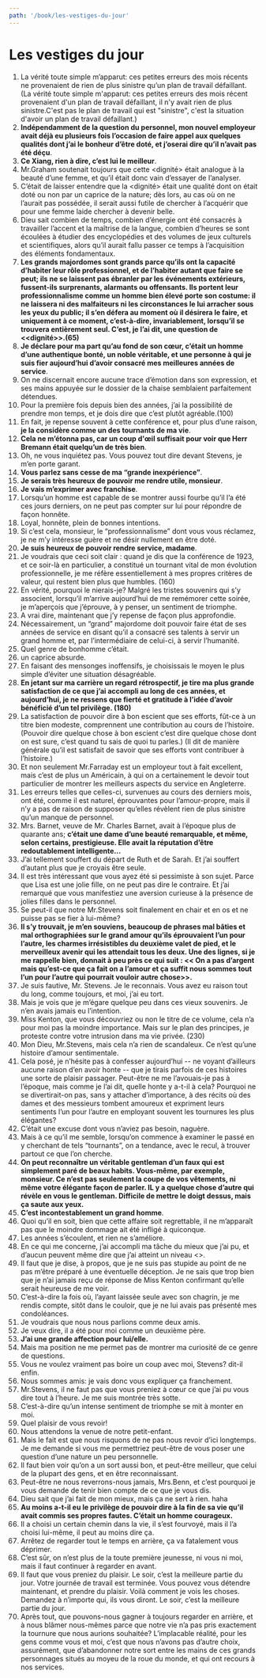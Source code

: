 ```yaml
---
path: '/book/les-vestiges-du-jour'
---
```


# Les vestiges du jour

1. La vérité toute simple m’apparut: ces petites erreurs des mois récents ne provenaient de rien de plus sinistre qu’un plan de travail défaillant.
   (La vérité toute simple m'apparut: ces petites erreurs des mois récent provenaient d'un plan de travail défaillant, il n'y avait rien de plus sinistre.C'est pas le plan de travail qui est "sinistre", c'est la situation d'avoir un plan de travail défaillant.)
2. **Indépendamment de la question du personnel, mon nouvel employeur avait déjà eu plusieurs fois l’occasion de faire appel aux quelques qualités dont j’ai le bonheur d’être doté, et j’oserai dire qu’il n’avait pas été déçu**.
3. **Ce Xiang, rien à dire, c’est lui le meilleur**.
4. Mr.Graham soutenait toujours que cette <dignité> était analogue à la beauté d’une femme, et qu’il était donc vain d’essayer de l’analyser.
5. C’était de laisser entendre que la <dignité> était une qualité dont on était doté ou non par un caprice de la nature; dès lors, au cas où on ne l’aurait pas possédée, il serait aussi futile de chercher à l’acquérir que pour une femme laide chercher à devenir belle.
6. Dieu sait combien de temps, combien d’énergie ont été consacrés à travailler l’accent et la maîtrise de la langue, combien d’heures se sont écoulées à étudier des encyclopédies et des volumes de jeux culturels et scientifiques, alors qu’il aurait fallu passer ce temps à l’acquisition des éléments fondamentaux.
7. **Les grands majordomes sont grands parce qu’ils ont la capacité d’habiter leur rôle professionnel, et de l’habiter autant que faire se peut; ils ne se laissent pas ébranler par les événements extérieurs, fussent-ils surprenants, alarmants ou offensants. Ils portent leur professionnalisme comme un homme bien élevé porte son costume: il ne laissera ni des malfaiteurs ni les circonstances le lui arracher sous les yeux du public; il s’en défera au moment où il désirera le faire, et uniquement à ce moment, c’est-à-dire, invariablement, lorsqu’il se trouvera entièrement seul. C’est, je l’ai dit, une question de <<dignité>>.(65)**
8. **Je déclare pour ma part qu’au fond de son cœur, c’était un homme d’une authentique bonté, un noble véritable, et une personne à qui je suis fier aujourd’hui d’avoir consacré mes meilleures années de service**.
9. On ne discernait encore aucune trace d’émotion dans son expression, et ses mains appuyée sur le dossier de la chaise semblaient parfaitement détendues.
10. Pour la première fois depuis bien des années, j’ai la possibilité de prendre mon temps, et je dois dire que c’est plutôt agréable.(100)
11. En fait, je repense souvent à cette conférence et, pour plus d’une raison, **je la considère comme un des tournants de ma vie**.
12. **Cela ne m’étonna pas, car un coup d'œil suffisait pour voir que Herr Bremann était quelqu’un de très bien**.
13. Oh, ne vous inquiétez pas. Vous pouvez tout dire devant Stevens, je m’en porte garant.
14. **Vous parlez sans cesse de ma “grande inexpérience”**.
15. **Je serais très heureux de pouvoir me rendre utile, monsieur**.
16. **Je vais m’exprimer avec franchise**.
17. Lorsqu’un homme est capable de se montrer aussi fourbe qu’il l’a été ces jours derniers, on ne peut pas compter sur lui pour répondre de façon honnête.
18. Loyal, honnête, plein de bonnes intentions.
19. Si c’est cela, monsieur, le “professionnalisme” dont vous vous réclamez, je ne m’y intéresse guère et ne désir nullement en être doté.
20. **Je suis heureux de pouvoir rendre service, madame**.
21. Je voudrais que ceci soit clair : quand je dis que la conférence de 1923, et ce soir-là en particulier, a constitué un tournant vital de mon évolution professionnelle, je me réfère essentiellement à mes propres critères de valeur, qui restent bien plus que humbles. (160)
22. En vérité, pourquoi le nierais-je? Malgré les tristes souvenirs qui s’y associent, lorsqu’il m’arrive aujourd’hui de me remémorer cette soirée, je m’aperçois que j’éprouve, à y penser, un sentiment de triomphe.
23. A vrai dire, maintenant que j’y repense de façon plus approfondie.
24. Nécessairement, un “grand” majordome doit pouvoir faire état de ses années de service en disant qu’il a consacré ses talents à servir un grand homme et, par l’intermédiaire de celui-ci, à servir l’humanité.
25. Quel genre de bonhomme c’était.
26. un caprice absurde.
27. En faisant des mensonges inoffensifs, je choisissais le moyen le plus simple d’éviter une situation désagréable.
28. **En jetant sur ma carrière un regard rétrospectif, je tire ma plus grande satisfaction de ce que j’ai accompli au long de ces années, et aujourd’hui, je ne ressens que fierté et gratitude à l’idée d’avoir bénéficié d’un tel privilège. (180)**
29. La satisfaction de pouvoir dire à bon escient que ses efforts, fût-ce à un titre bien modeste, comprennent une contribution au cours de l’histoire.
    (Pouvoir dire quelque chose à bon escient c’est dire quelque chose dont on est sure, c’est quand tu sais de quoi tu parles.)
    (Il dit de manière générale qu’il est satisfait de savoir que ses efforts vont contribuer à l’histoire.)
30. Et non seulement Mr.Farraday est un employeur tout à fait excellent, mais c’est de plus un Américain, à qui on a certainement le devoir tout particulier de montrer les meilleurs aspects du service en Angleterre.
31. Les erreurs telles que celles-ci, survenues au cours des derniers mois, ont été, comme il est naturel, éprouvantes pour l’amour-propre, mais il n’y a pas de raison de supposer qu’elles révèlent rien de plus sinistre qu’un manque de personnel.
32. Mrs. Barnet, veuve de Mr. Charles Barnet, avait à l’époque plus de quarante ans; **c’était une dame d’une beauté remarquable, et même, selon certains, prestigieuse. Elle avait la réputation d’être redoutablement intelligente...**
33. J’ai tellement souffert du départ de Ruth et de Sarah. Et j’ai souffert d’autant plus que je croyais être seule.
34. Il est très intéressant que vous ayez été si pessimiste à son sujet. Parce que Lisa est une jolie fille, on ne peut pas dire le contraire. Et j’ai remarqué que vous manifestiez une aversion curieuse à la présence de jolies filles dans le personnel.
35. Se peut-il que notre Mr.Stevens soit finalement en chair et en os et ne puisse pas se fier à lui-même?
36. **Il s’y trouvait, je m’en souviens, beaucoup de phrases mal bâties et mal orthographiées sur le grand amour qu’ils éprouvaient l’un pour l’autre, les charmes irrésistibles du deuxième valet de pied, et le merveilleux avenir qui les attendait tous les deux. Une des lignes, si je me rappelle bien, donnait à peu près ce qui suit : << On a pas d’argent mais qu’est-ce que ça fait on a l’amour et ça suffit nous sommes tout l’un pour l’autre qui pourrait vouloir autre chose>>.**
37. Je suis fautive, Mr. Stevens. Je le reconnais. Vous avez eu raison tout du long, comme toujours, et moi, j’ai eu tort.
38. Mais je vois que je m’égare quelque peu dans ces vieux souvenirs. Je n’en avais jamais eu l’intention.
39. Miss Kenton, que vous découvriez ou non le titre de ce volume, cela n’a pour moi pas la moindre importance. Mais sur le plan des principes, je proteste contre votre intrusion dans ma vie privée. (230)
40. Mon Dieu, Mr.Stevens, mais cela n’a rien de scandaleux. Ce n’est qu’une histoire d’amour sentimentale.
41. Cela posé, je n’hésite pas à confesser aujourd’hui -- ne voyant d’ailleurs aucune raison d’en avoir honte -- que je tirais parfois de ces histoires une sorte de plaisir passager. Peut-être ne me l’avouais-je pas à l’époque, mais comme je l’ai dit, quelle honte y a-t-il à cela? Pourquoi ne se divertirait-on pas, sans y attacher d’importance, à des récits où des dames et des messieurs tombent amoureux et expriment leurs sentiments l’un pour l’autre en employant souvent les tournures les plus élégantes?
42. C’était une excuse dont vous n’aviez pas besoin, naguère.
43. Mais à ce qu’il me semble, lorsqu’on commence à examiner le passé en y cherchant de tels “tournants”, on a tendance, avec le recul, à trouver partout ce que l’on cherche.
44. **On peut reconnaître un véritable gentleman d’un faux qui est simplement paré de beaux habits. Vous-même, par exemple, monsieur. Ce n’est pas seulement la coupe de vos vêtements, ni même votre élégante façon de parler. IL y a quelque chose d’autre qui révèle en vous le gentleman. Difficile de mettre le doigt dessus, mais ça saute aux yeux.**
45. **C’est incontestablement un grand homme**.
46. Quoi qu’il en soit, bien que cette affaire soit regrettable, il ne m’apparaît pas que le moindre dommage ait été infligé à quiconque.
47. Les années s’écoulent, et rien ne s’améliore.
48. En ce qui me concerne, j’ai accompli ma tâche du mieux que j’ai pu, et d’aucun peuvent même dire que j’ai atteint un niveau <<de premier ordre>>.
49. Il faut que je dise, à propos, que je ne suis pas stupide au point de ne pas m’être préparé à une éventuelle déception. Je ne sais que trop bien que je n’ai jamais reçu de réponse de Miss Kenton confirmant qu’elle serait heureuse de me voir.
50. C’est-à-dire la fois où, l’ayant laissée seule avec son chagrin, je me rendis compte, sitôt dans le couloir, que je ne lui avais pas présenté mes condoléances.
51. Je voudrais que nous nous parlions comme deux amis.
52. Je veux dire, il a été pour moi comme un deuxième père.
53. **J’ai une grande affection pour lui/elle.**
54. Mais ma position ne me permet pas de montrer ma curiosité de ce genre de questions.
55. Vous ne voulez vraiment pas boire un coup avec moi, Stevens? dit-il enfin.
56. Nous sommes amis: je vais donc vous expliquer ça franchement.
57. Mr.Stevens, il ne faut pas que vous preniez à cœur ce que j’ai pu vous dire tout à l’heure. Je me suis montrée très sotte.
58. C’est-à-dire qu’un intense sentiment de triomphe se mit à monter en moi.
59. Quel plaisir de vous revoir!
60. Nous attendons la venue de notre petit-enfant.
61. Mais le fait est que nous risquons de ne pas nous revoir d’ici longtemps. Je me demande si vous me permettriez peut-être de vous poser une question d’une nature un peu personnelle.
62. Il faut bien voir qu’on a un sort aussi bon, et peut-être meilleur, que celui de la plupart des gens, et en être reconnaissant.
63. Peut-être ne nous reverrons-nous jamais, Mrs.Benn, et c’est pourquoi je vous demande de tenir bien compte de ce que je vous dis.
64. Dieu sait que j’ai fait de mon mieux, mais ça ne sert à rien. haha
65. **Au moins a-t-il eu le privilège de pouvoir dire à la fin de sa vie qu’il avait commis ses propres fautes. C’était un homme courageux.**
66. Il a choisi un certain chemin dans la vie, il s’est fourvoyé, mais il l’a choisi lui-même, il peut au moins dire ça.
67. Arrêtez de regarder tout le temps en arrière, ça va fatalement vous déprimer.
68. C’est sûr, on n’est plus de la toute première jeunesse, ni vous ni moi, mais il faut continuer à regarder en avant.
69. Il faut que vous preniez du plaisir. Le soir, c’est la meilleure partie du jour. Votre journée de travail est terminée. Vous pouvez vous détendre maintenant, et prendre du plaisir. Voilà comment je vois les choses. Demandez à n’importe qui, ils vous diront. Le soir, c’est la meilleure partie du jour.
70. Après tout, que pouvons-nous gagner à toujours regarder en arrière, et à nous blâmer nous-mêmes parce que notre vie n’a pas pris exactement la tournure que nous aurions souhaitée? L’implacable réalité, pour les gens comme vous et moi, c’est que nous n’avons pas d’autre choix, assurément, que d’abandonner notre sort entre les mains de ces grands personnages situés au moyeu de la roue du monde, et qui ont recours à nos services.
